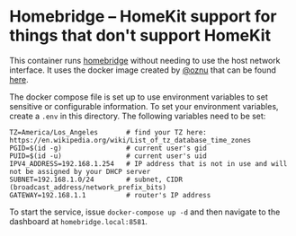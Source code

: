 # Homebridge – HomeKit support for things that don't support HomeKit

This container runs [homebridge](https://homebridge.io) without needing to use the host network interface.
It uses the docker image created by [@oznu](https://github.com/oznu) that can be found [here](https://hub.docker.com/r/oznu/homebridge/).

The docker compose file is set up to use environment variables to set sensitive or configurable information.
To set your environment variables, create a `.env` in this directory. The following variables need to be set:

```
TZ=America/Los_Angeles       # find your TZ here: https://en.wikipedia.org/wiki/List_of_tz_database_time_zones
PGID=$(id -g)                # current user's gid
PUID=$(id -u)                # current user's uid
IPV4_ADDRESS=192.168.1.254   # IP address that is not in use and will not be assigned by your DHCP server
SUBNET=192.168.1.0/24        # subnet, CIDR (broadcast_address/network_prefix_bits)
GATEWAY=192.168.1.1          # router's IP address
```

To start the service, issue `docker-compose up -d` and then navigate to the dashboard at `homebridge.local:8581`.
